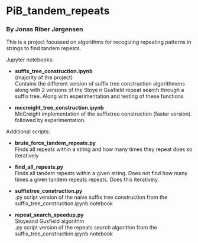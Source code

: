 # PiB_tandem_repeats
### By Jonas Riber Jørgensen

This is a project focussed on algorithms for recogizing repeating patterns in strings to find tandem repeats.


Jupyter notebooks:

  - **suffix_tree_construction.ipynb**  
  (majority of the project)  
  Contains the different version of suffix tree construction algorithmens along with 2 versions of the Stoye n Gusfield repeat search through a suffix tree. Along with experimentation and testing of these functions

  - **mccreight_tree_construction.ipynb**  
  McCreight implementation of the suffixtree construction (faster version). followed by experimentation.

Additional scripts:  

  - **brute_force_tandem_repeats.py**  
  Finds all repeats within a string and how many times they repeat
  does so iteratively

  - **find_all_repeats.py**  
  Finds all tandem repeats within a given string. Does not find how many times a given tandem repeats repeats.
  Does this iteratively. 

  - **suffixtree_construction.py**  
  .py script version of the naive suffix tree construction from the suffix_tree_construction.ipynb notebook

  - **repeat_search_speedup.py**  
  Stoyeand Gusfield algorithm  
  .py script version of the repeats search algorithm from the suffix_tree_construction.ipynb notebook


